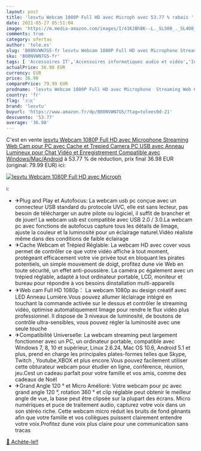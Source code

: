 ```yaml
---
layout: post
title: 'lesvtu Webcam 1080P Full HD avec Microph avec 53.77 % rabais '
date: 2021-05-27 05:51:04
image: 'https://m.media-amazon.com/images/I/41KJBh8K--L._SL500_._SL400_.jpg'
comments: true
category: ofertas
author: 'tole.es'
slug: 'B08NVWN7G5-fr lesvtu Webcam 1080P Full HD avec Microphone Streaming Web...'
sku: 'B08NVWN7G5-fr'
tags: [ 'Accessoires IT','Accessoires informatiques audio et vidéo','Informatique','Webcams et equipement VoIP','lesvtu', ]
actualPrice: 36.98 EUR
currency: EUR
price: 36.98
comparePrice: 79.99 EUR
prodname: 'lesvtu Webcam 1080P Full HD avec Microphone  Streaming Web Cam pour PC avec Cache et Trepied  Camera PC USB avec Anneau Lumineux pour Chat Vidéo et Enregistrement  Compatible avec Windows/Mac/Android'
country: 'fr'
flag: '🇫🇷'
brand: 'lesvtu'
buyurl: 'https://www.amazon.fr/dp/B08NVWN7G5/?tag=tolees0d-21'
descuento: '53.77'
average: '36.98'
---
```


C'est en vente [lesvtu Webcam 1080P Full HD avec Microphone  Streaming Web Cam pour PC avec Cache et Trepied  Camera PC USB avec Anneau Lumineux pour Chat Vidéo et Enregistrement  Compatible avec Windows/Mac/Android](https://www.amazon.fr/dp/B08NVWN7G5/?tag=tolees0d-21)  à  53.77 % de réduction, prix final  36.98 EUR (original: 79.99 EUR) ici:

[![lesvtu Webcam 1080P Full HD avec Microph](https://m.media-amazon.com/images/I/41KJBh8K--L._SL500_._SL400_.jpg)](https://www.amazon.fr/dp/B08NVWN7G5/?tag=tolees0d-21)

ℹ️:

- ✈Plug and Play et Autofocus: La webcam usb pc conçue avec un connecteur USB standard du protocole UVC, elle est sans lecteur, pas besoin de télécharger un autre pilote ou logiciel, il suffit de brancher et de jouer! La webcam usb est compatible avec USB 2.0 / 3.0.La webcam pc avec fonctions de autofocus capture tous les détails de limage, ajuste la couleur et la luminosité pour un éclairage naturel.Vidéo réaliste même dans des conditions de faible éclairage
- ✈Cache Webcam et Trépied Réglable: La webcam HD avec cover vous permet de contrôler ce que votre vidéo affiche à tout moment, protégeant efficacement votre vie privée tout en bloquant les pirates potentiels, un simple mouvement de doigt, profitez dune vie Web en toute sécurité, un effet anti-poussière. La caméra pc également avec un trépied réglable, adapté à tout ordinateur portable, LCD, moniteur et bureau pour répondre à vos besoins dinstallation multi-appareils
- ✈Web cam Full HD 1080p： La webcam 1080p au design créatif avec LED Anneau Lumière.Vous pouvez allumer léclairage intégré en touchant la commande activée sur le dessus et contrôler le streaming vidéo, optimise automatiquement limage pour rendre le flux vidéo plus professionnel. Il dispose de 3 niveaux de luminosité, de boutons de contrôle ultra-sensibles, vous pouvez régler la luminosité avec une seule touche
- ✈Compatibilité Universelle: La webcam streaming peut largement fonctionner avec un PC, un ordinateur portable, compatible avec Windows 7, 8, 10 et supérieur, Linux 2.6.24, Mac OS 10.6, Android 5.1 et plus, prend en charge les principales plates-formes telles que Skype, Twitch , Youtube,XBOX et plus encore.Vous pouvez facilement utiliser cette obturateur webcam pour étudier en ligne, conférence, réunion, jeu.Cest un cadeau parfait pour votre famille et vos amis, comme des cadeaux de Noël
- ✈Grand Angle 120 ° et Micro Amélioré: Votre webcam pour pc avec grand angle 120 °, rotation 360 ° et clip réglable peut obtenir le meilleur angle de vue, la base peut être clipsée sur la plupart des écrans. Micro numériques et puce de traitement audio, capturez votre voix dans un son stéréo riche. Cette webcam micro réduit les bruits de fond gênants afin que votre famille et vos collègues puissent clairement entendre votre voix.Profitez dune voix plus claire pour une communication sans tracas

[🛒 Achète-le!!](https://www.amazon.fr/dp/B08NVWN7G5/?tag=tolees0d-21)
